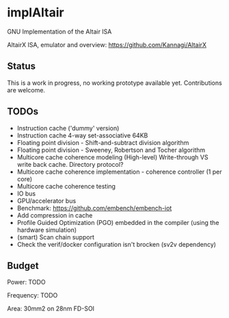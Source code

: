 # implAltair
GNU Implementation of the Altair ISA

AltairX ISA, emulator and overview: https://github.com/Kannagi/AltairX

## Status
This is a work in progress, no working prototype available yet.
Contributions are welcome.

## TODOs
 - Instruction cache ('dummy' version)
 - Instruction cache 4-way set-associative 64KB
 - Floating point division - Shift-and-subtract division algorithm
 - Floating point division - Sweeney, Robertson and Tocher algorithm
 - Multicore cache coherence modeling (High-level)
Write-through VS write back cache. Directory protocol?
 - Multicore cache coherence implementation - coherence controller (1 per core)
 - Multicore cache coherence testing
 - IO bus
 - GPU/accelerator bus
 - Benchmark: <https://github.com/embench/embench-iot>
 - Add compression in cache
 - Profile Guided Optimization (PGO) embedded in the compiler (using the hardware simulation)
 - (smart) Scan chain support
 - Check the verif/docker configuration isn't brocken (sv2v dependency)

## Budget

Power: TODO


Frequency: TODO


Area: 30mm2 on 28nm FD-SOI
